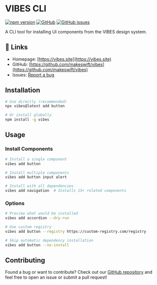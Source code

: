 # VIBES CLI

[![npm version](https://badge.fury.io/js/vibes.svg)](https://badge.fury.io/js/vibes)
[![GitHub](https://img.shields.io/github/license/makeswift/vibes)](https://github.com/makeswift/vibes)
[![GitHub issues](https://img.shields.io/github/issues/makeswift/vibes)](https://github.com/makeswift/vibes/issues)

A CLI tool for installing UI components from the VIBES design system.

## 🔗 Links

- Homepage: [https://vibes.site](https://vibes.site)
- GitHub: [https://github.com/makeswift/vibes](https://github.com/makeswift/vibes)
- Issues: [Report a bug](https://github.com/makeswift/vibes/issues)

## Installation

```bash
# Use directly (recommended)
npx vibes@latest add button

# Or install globally
npm install -g vibes
```

## Usage

### Install Components

```bash
# Install a single component
vibes add button

# Install multiple components
vibes add button input alert

# Install with all dependencies
vibes add navigation  # Installs 15+ related components
```

### Options

```bash
# Preview what would be installed
vibes add accordion --dry-run

# Use custom registry
vibes add button --registry https://custom-registry.com/registry

# Skip automatic dependency installation
vibes add button --no-install
```

## Contributing

Found a bug or want to contribute? Check out our [GitHub repository](https://github.com/makeswift/vibes) and feel free to open an issue or submit a pull request!

